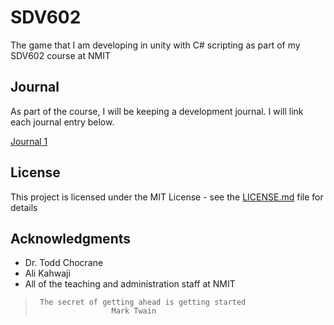 # SDV602

The game that I am developing in unity with C# scripting as part of my SDV602 course at NMIT

## Journal

As part of the course, I will be keeping a development journal. I will link each journal entry below.

[Journal 1](http://MCKevmeister.github.io)

## License

This project is licensed under the MIT License - see the [LICENSE.md](LICENSE.md) file for details

## Acknowledgments

* Dr. Todd Chocrane
* Ali Kahwaji
* All of the teaching and administration staff at NMIT

>      The secret of getting ahead is getting started
>                      Mark Twain
